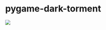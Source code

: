 # pygame-dark-torment
<p> </p>
<img src ="https://github.com/hyperrfirebreakyt/pygame-dark-torment/tree/master/image">
